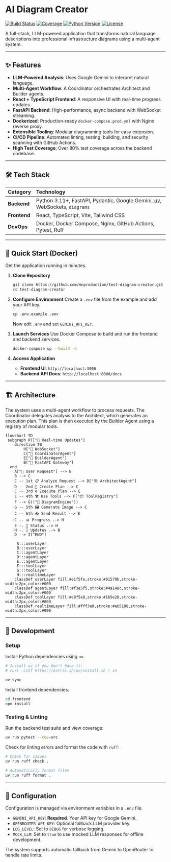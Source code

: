 # AI Diagram Creator

[![Build Status](https://img.shields.io/badge/CI%2FCD-Passing-brightgreen?style=for-the-badge&logo=githubactions)](https://github.com/mnproduction/test-diagram-creator)
[![Coverage](https://img.shields.io/badge/Coverage-82%25-blue?style=for-the-badge&logo=codecov)](https://codecov.io)
[![Python Version](https://img.shields.io/badge/Python-3.11%2B-blue?style=for-the-badge&logo=python)](https://www.python.org/)
[![License](https://img.shields.io/badge/License-MIT-purple?style=for-the-badge)](./LICENSE)

A full-stack, LLM-powered application that transforms natural language descriptions into professional infrastructure diagrams using a multi-agent system.


---

## ✨ Features

-   **LLM-Powered Analysis**: Uses Google Gemini to interpret natural language.
-   **Multi-Agent Workflow**: A Coordinator orchestrates Architect and Builder agents.
-   **React + TypeScript Frontend**: A responsive UI with real-time progress updates.
-   **FastAPI Backend**: High-performance, async backend with WebSocket streaming.
-   **Dockerized**: Production-ready `docker-compose.prod.yml` with Nginx reverse proxy. 
-   **Extensible Tooling**: Modular diagramming tools for easy extension.
-   **CI/CD Pipeline**: Automated linting, testing, building, and security scanning with GitHub Actions.
-   **High Test Coverage**: Over 80% test coverage across the backend codebase.

---

## 🛠️ Tech Stack

| Category     | Technology                                                                                                                                                             |
| :----------- | :--------------------------------------------------------------------------------------------------------------------------------------------------------------------- |
| **Backend**  | Python 3.11+, FastAPI, Pydantic, Google Gemini, [uv](https://github.com/astral-sh/uv), WebSockets, `diagrams`                                                             |
| **Frontend** | React, TypeScript, Vite, Tailwind CSS                                                                                                                                  |
| **DevOps**   | Docker, Docker Compose, Nginx, GitHub Actions, Pytest, Ruff                                                                                                            |

---

## 🚀 Quick Start (Docker)

Get the application running in minutes.

1.  **Clone Repository**
    ```bash
    git clone https://github.com/mnproduction/test-diagram-creator.git
    cd test-diagram-creator
    ```

2.  **Configure Environment**
    Create a `.env` file from the example and add your API key.
    ```bash
    cp .env.example .env
    ```
    Now edit `.env` and set `GEMINI_API_KEY`.

3.  **Launch Services**
    Use Docker Compose to build and run the frontend and backend services.
    ```bash
    docker-compose up --build -d
    ```

4.  **Access Application**
    -   **Frontend UI**: `http://localhost:3000`
    -   **Backend API Docs**: `http://localhost:8000/docs`

---

## 🏗️ Architecture

The system uses a multi-agent workflow to process requests. The Coordinator delegates analysis to the Architect, which generates an execution plan. This plan is then executed by the Builder Agent using a registry of modular tools.

```mermaid
flowchart TD
 subgraph RT["📡 Real-time Updates"]
    direction TB
        H["💬 WebSocket"]
        C{"🎯 CoordinatorAgent"}
        E["🔨 BuilderAgent"]
        B["🚀 FastAPI Gateway"]
  end
    A["👤 User Request"] --> B
    B --> C
    C -- 1st 📋 Analyze Request --> D["🏗️ ArchitectAgent"]
    D -- 2nd 📝 Create Plan --> C
    C -- 3rd ⚙️ Execute Plan --> E
    E -- 4th 🛠️ Use Tools --> F["📦 ToolRegistry"]
    F --> G(("🎨 DiagramEngine"))
    G -- 5th 🖼️ Generate Image --> C
    C -- 6th 📤 Send Result --> B
    C -. 📊 Progress .-> H
    E -. 🔄 Status .-> H
    H -. 📢 Updates .-> B
    D --> I["END"]

     A:::userLayer
     B:::userLayer
     C:::agentLayer
     D:::agentLayer
     E:::agentLayer
     F:::toolLayer
     G:::toolLayer
     H:::realtimeLayer
    classDef userLayer fill:#e1f5fe,stroke:#01579b,stroke-width:2px,color:#000
    classDef agentLayer fill:#f3e5f5,stroke:#4a148c,stroke-width:2px,color:#000
    classDef toolLayer fill:#e8f5e8,stroke:#1b5e20,stroke-width:2px,color:#000
    classDef realtimeLayer fill:#fff3e0,stroke:#e65100,stroke-width:2px,color:#000
```

---

## 🧪 Development

### Setup

Install Python dependencies using `uv`.
```bash
# Install uv if you don't have it:
# curl -LsSf https://astral.sh/uv/install.sh | sh

uv sync
```

Install frontend dependencies.
```bash
cd frontend
npm install
```

### Testing & Linting

Run the backend test suite and view coverage:
```bash
uv run pytest --cov=src
```

Check for linting errors and format the code with `ruff`:
```bash
# Check for issues
uv run ruff check .

# Automatically format files
uv run ruff format .
```

---

## 🔐 Configuration

Configuration is managed via environment variables in a `.env` file.

-   `GEMINI_API_KEY`: **Required**. Your API key for Google Gemini.
-   `OPENROUTER_API_KEY`: Optional fallback LLM provider key.
-   `LOG_LEVEL`: Set to `DEBUG` for verbose logging.
-   `MOCK_LLM`: Set to `true` to use mocked LLM responses for offline development.

The system supports automatic fallback from Gemini to OpenRouter to handle rate limits.